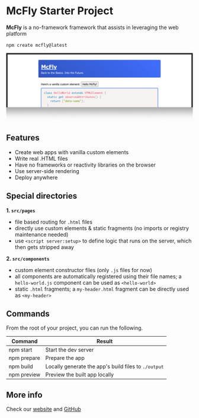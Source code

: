 # McFly Starter Project

**McFly** is a no-framework framework that assists in leveraging the web platform

```
npm create mcfly@latest
```
![template-basic](https://raw.githubusercontent.com/ayoayco/McFly/main/assets/template-basic.png)

## Features
- Create web apps with vanilla custom elements
- Write real .HTML files
- Have no frameworks or reactivity libraries on the browser
- Use server-side rendering
- Deploy anywhere

## Special directories
**1. `src/pages`**
- file based routing for `.html` files
- directly use custom elements & static fragments (no imports or registry maintenance needed)
- use `<script server:setup>` to define logic that runs on the server, which then gets stripped away

**2. `src/components`**
- custom element constructor files (only `.js` files for now)
- all components are automatically registered using their file names; a `hello-world.js` component can be used as `<hello-world>`
- static `.html` fragments; a `my-header.html` fragment can be directly used as `<my-header>`

## Commands

From the root of your project, you can run the following.

| Command | Result |
| --- | --- |
| npm start | Start the dev server |
| npm prepare | Prepare the app |
| npm build | Locally generate the app's build files to `./output` |
| npm preview | Preview the built app locally |

## More info

Check our [website](https://mc-fly.vercel.app) and [GitHub](https://github.com/ayoayco/McFly)
